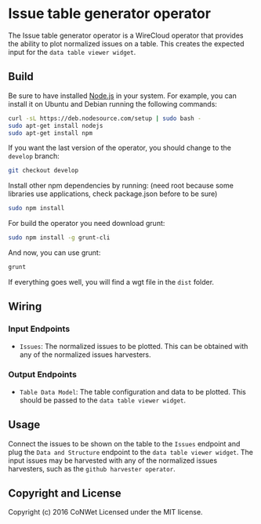 Issue table generator operator
======================

The Issue table generator operator is a WireCloud operator that provides the ability to plot normalized issues on a table.
This creates the expected input for the `data table viewer widget`.

Build
-----

Be sure to have installed [Node.js](http://node.js) in your system. For example, you can install it on Ubuntu and Debian running the following commands:

```bash
curl -sL https://deb.nodesource.com/setup | sudo bash -
sudo apt-get install nodejs
sudo apt-get install npm
```

If you want the last version of the operator, you should change to the `develop` branch:

```bash
git checkout develop
```

Install other npm dependencies by running: (need root because some libraries use applications, check package.json before to be sure)

```bash
sudo npm install
```

For build the operator you need download grunt:

```bash
sudo npm install -g grunt-cli
```

And now, you can use grunt:

```bash
grunt
```

If everything goes well, you will find a wgt file in the `dist` folder.

## Wiring

### Input Endpoints

- `Issues`: The normalized issues to be plotted. This can be obtained with any of the normalized issues harvesters.

### Output Endpoints

- `Table Data Model`: The table configuration and data to be plotted. This should be passed to the `data table viewer widget`.

## Usage

Connect the issues to be shown on the table to the `Issues` endpoint and plug the `Data and Structure` endpoint to the `data table viewer widget`. The input issues may be harvested with any of the normalized issues harvesters, such as the `github harvester operator`.

## Copyright and License

Copyright (c) 2016 CoNWet
Licensed under the MIT license.
